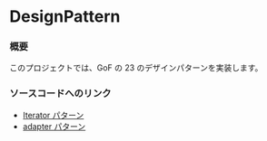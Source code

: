 # DesignPattern

### 概要

このプロジェクトでは、GoF の 23 のデザインパターンを実装します。

### ソースコードへのリンク
- [Iterator パターン](src/iterator)
- [adapter パターン](src/adapter)
